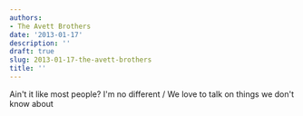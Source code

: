 ```yaml
---
authors:
- The Avett Brothers
date: '2013-01-17'
description: ''
draft: true
slug: 2013-01-17-the-avett-brothers
title: ''
---
```

Ain't it like most people? I'm no different / We love to talk on things we don't know about



